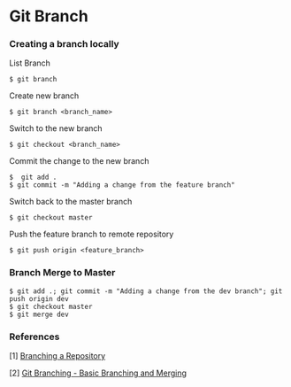 # Git Branch

### Creating a branch locally

List Branch

```
$ git branch
```

Create new branch

```
$ git branch <branch_name>
```

Switch to the new branch

```
$ git checkout <branch_name>
```

Commit the change to the new branch

```
$  git add .
$ git commit -m "Adding a change from the feature branch"
```

Switch back to the master branch

```
$ git checkout master
```

Push the feature branch to remote repository

```
$ git push origin <feature_branch>
```

### Branch Merge  to Master

```
$ git add .; git commit -m "Adding a change from the dev branch"; git push origin dev
$ git checkout master
$ git merge dev
```



### References

[1] [Branching a Repository](https://confluence.atlassian.com/bitbucket/branching-a-repository-223217999.html)

[2] [Git Branching - Basic Branching and Merging](https://git-scm.com/book/en/v2/Git-Branching-Basic-Branching-and-Merging)